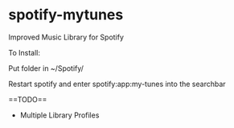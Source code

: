 spotify-mytunes
===============

Improved Music Library for Spotify

To Install:

Put folder in ~/Spotify/

Restart spotify and enter spotify:app:my-tunes into the searchbar

==TODO==

- Multiple Library Profiles
